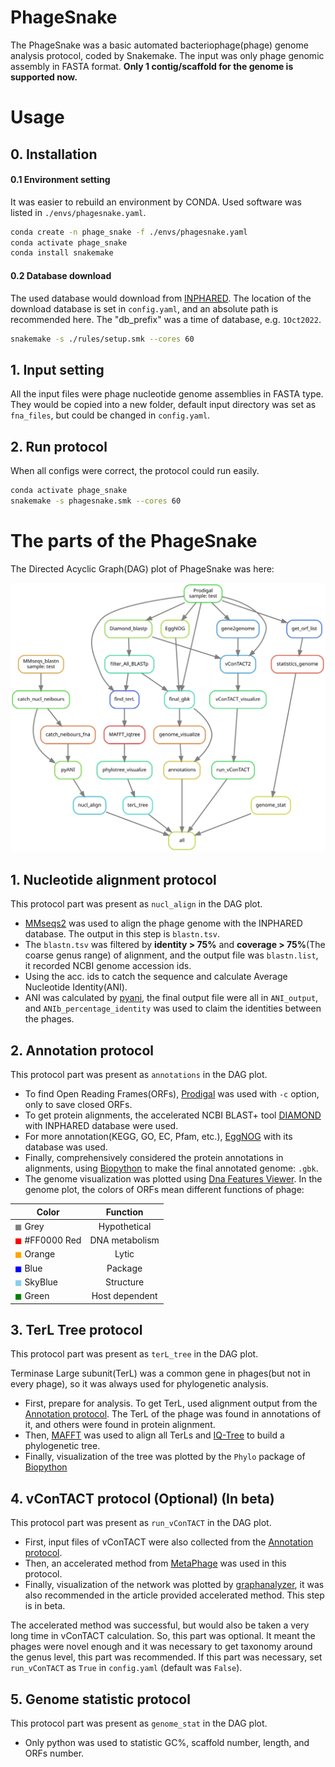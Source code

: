 # PhageSnake
The PhageSnake was a basic automated bacteriophage(phage) genome analysis protocol, coded by Snakemake.
The input was only phage genomic assembly in FASTA format. **Only 1 contig/scaffold for the genome is supported now.**


# Usage
## 0. Installation
#### 0.1 Environment setting

It was easier to rebuild an environment by CONDA.
Used software was listed in `./envs/phagesnake.yaml`.

```bash
conda create -n phage_snake -f ./envs/phagesnake.yaml
conda activate phage_snake
conda install snakemake
```

#### 0.2 Database download

The used database would download from [INPHARED](https://github.com/RyanCook94/inphared).
The location of the download database is set in `config.yaml`, and an absolute path is recommended here.
The "db_prefix" was a time of database, e.g. `1Oct2022`.

```bash
snakemake -s ./rules/setup.smk --cores 60
```

## 1. Input setting
All the input files were phage nucleotide genome assemblies in FASTA type.
They would be copied into a new folder, default input directory was set as `fna_files`, but could be changed in `config.yaml`.

## 2. Run protocol
When all configs were correct, the protocol could run easily.

```bash
conda activate phage_snake
snakemake -s phagesnake.smk --cores 60
```

# The parts of the PhageSnake
The Directed Acyclic Graph(DAG) plot of PhageSnake was here:

![dag](dag.svg)

## 1. Nucleotide alignment protocol
This protocol part was present as `nucl_align` in the DAG plot.

- [MMseqs2](https://github.com/soedinglab/MMseqs2) was used to align the phage genome with the INPHARED database. The output in this step is `blastn.tsv`.
- The `blastn.tsv` was filtered by **identity > 75%** and **coverage > 75%**(The coarse genus range) of alignment, and the output file was `blastn.list`, it recorded NCBI genome accession ids.
- Using the acc. ids to catch the sequence and calculate Average Nucleotide Identity(ANI).
- ANI was calculated by [pyani](https://github.com/widdowquinn/pyani), the final output file were all in `ANI_output`, and `ANIb_percentage_identity` was used to claim the identities between the phages.

## 2. Annotation protocol
This protocol part was present as `annotations` in the DAG plot.

- To find Open Reading Frames(ORFs), [Prodigal](https://github.com/hyattpd/Prodigal) was used with `-c` option, only to save closed ORFs.
- To get protein alignments, the accelerated NCBI BLAST+ tool [DIAMOND](https://github.com/bbuchfink/diamond) with INPHARED database were used.
- For more annotation(KEGG, GO, EC, Pfam, etc.), [EggNOG](https://github.com/eggnogdb/eggnog-mapper) with its database was used.
- Finally, comprehensively considered the protein annotations in alignments, using [Biopython](https://github.com/biopython/biopython) to make the final annotated genome: `.gbk`.
- The genome visualization was plotted using [Dna Features Viewer](https://github.com/Edinburgh-Genome-Foundry/DnaFeaturesViewer). In the genome plot, the colors of ORFs mean different functions of phage:

| Color                                             |    Function    |
| ------------------------------------------------- | :------------: |
| <font color=grey>$\blacksquare$</font> Grey       |  Hypothetical  |
| <font color=red>$\blacksquare$</font> #FF0000 Red         | DNA metabolism |
| <font color=orange>$\blacksquare$</font> Orange   |     Lytic      |
| <font color=blue>$\blacksquare$</font> Blue       |    Package     |
| <font color=skyblue>$\blacksquare$</font> SkyBlue |   Structure    |
| <font color=Green>$\blacksquare$</font>  Green    | Host dependent |

## 3. TerL Tree protocol
This protocol part was present as `terL_tree` in the DAG plot.

Terminase Large subunit(TerL) was a common gene in phages(but not in every phage), so it was always used for phylogenetic analysis.

- First, prepare for analysis. To get TerL, used alignment output from the [Annotation protocol](#2-annotation-protocol). The TerL of the phage was found in annotations of it, and others were found in protein alignment.
- Then, [MAFFT](https://github.com/GSLBiotech/mafft) was used to align all TerLs and [IQ-Tree](https://github.com/iqtree/iqtree2) to build a phylogenetic tree.
- Finally, visualization of the tree was plotted by the `Phylo` package of [Biopython](https://github.com/biopython/biopython)

## 4. vConTACT protocol (Optional) (In beta)
This protocol part was present as `run_vConTACT` in the DAG plot.

- First, input files of vConTACT were also collected from the [Annotation protocol](#2-annotation-protocol).
- Then, an accelerated method from [MetaPhage](https://github.com/MattiaPandolfoVR/MetaPhage) was used in this protocol.
- Finally, visualization of the network was plotted by [graphanalyzer](https://github.com/lazzarigioele/graphanalyzer), it was also recommended in the article provided accelerated method. This step is in beta.

The accelerated method was successful, but would also be taken a very long time in vConTACT calculation. So, this part was optional. It meant the phages were novel enough and it was necessary to get taxonomy around the genus level, this part was recommended.
If this part was necessary, set `run_vConTACT` as `True` in `config.yaml` (default was `False`).

 ## 5. Genome statistic protocol
This protocol part was present as `genome_stat` in the DAG plot.

- Only python was used to statistic GC%, scaffold number, length, and ORFs number.